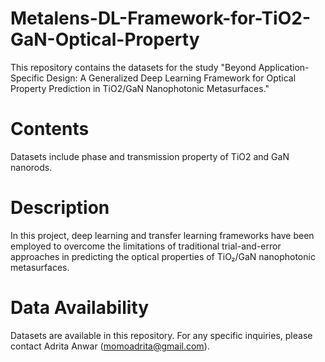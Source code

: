 # Metalens-DL-Framework-for-TiO2-GaN-Optical-Property
This repository contains the datasets for the study "Beyond Application-Specific Design: A Generalized Deep Learning Framework for Optical Property Prediction in TiO2/GaN Nanophotonic Metasurfaces."

# Contents
Datasets include phase and transmission property of TiO2 and GaN nanorods.

# Description
In this project, deep learning and transfer learning frameworks have been employed to overcome the limitations of traditional trial-and-error approaches in predicting the optical properties of TiO₂/GaN nanophotonic metasurfaces.

# Data Availability
Datasets are available in this repository. For any specific inquiries, please contact Adrita Anwar ([momoadrita@gmail.com](url)).



